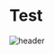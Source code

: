 # Test
![header](https://capsule-render.vercel.app/api?type=soft&color=859f92&height=200&section=footer&text=Yejin%20Han&fontSize=60&animation=fadeIn&fontColor=000000&stroke=ffffff&strokeWidth=3)

